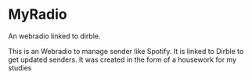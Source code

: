 # MyRadio
An webradio linked to dirble.

This is an Webradio to manage sender like Spotify. It is linked to Dirble to get updated senders.
It was created in the form of a housework for my studies
